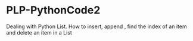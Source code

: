 # PLP-PythonCode2
Dealing with Python List. How to insert, append , find the index of an item and delete an item in a List 
